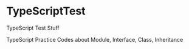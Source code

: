 # TypeScriptTest
TypeScript Test Stuff

TypeScript Practice Codes about Module, Interface, Class, Inheritance
